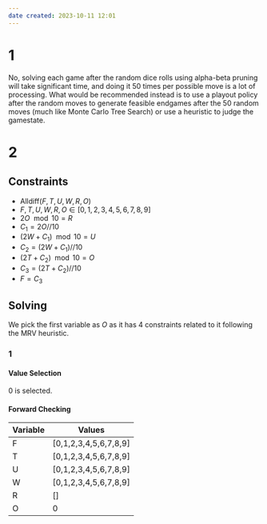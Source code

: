 ```yaml
---
date created: 2023-10-11 12:01
---
```


# 1

No, solving each game after the random dice rolls using alpha-beta pruning will take significant time, and doing it 50 times per possible move is a lot of processing. What would be recommended instead is to use a playout policy after the random moves to generate feasible endgames after the 50 random moves (much like Monte Carlo Tree Search) or use a heuristic to judge the gamestate.

# 2

## Constraints

- $\text{Alldiff}(F, T, U, W, R, O)$
- $F,T,U,W,R,O\in[0,1,2,3,4,5,6,7,8,9]$
- $2O\mod10=R$
- $C_1=2O//10$
- $(2W+C_1)\mod10=U$
- $C_2=(2W+C_1)//10$
- $(2T+C_2)\mod10=O$
- $C_3=(2T+C_2)//10$
- $F=C_3$

## Solving

We pick the first variable as $O$ as it has 4 constraints related to it following the MRV heuristic.

### 1

#### Value Selection

$0$ is selected.

#### Forward Checking

| Variable | Values                |
| -------- | --------------------- |
| F        | [0,1,2,3,4,5,6,7,8,9] |
| T        | [0,1,2,3,4,5,6,7,8,9] |
| U        | [0,1,2,3,4,5,6,7,8,9] |
| W        | [0,1,2,3,4,5,6,7,8,9] |
| R        | []                    |
| O        | 0                     |

